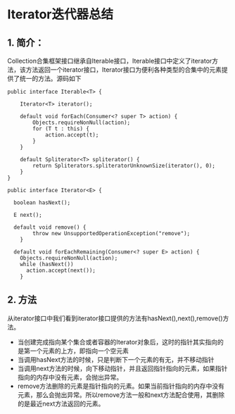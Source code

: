# Iterator迭代器总结
## 1. 简介：
Collection合集框架接口继承自Iterable接口，Iterable接口中定义了iterator方法，该方法返回一个iterator接口，Iterator接口为便利各种类型的合集中的元素提供了统一的方法。源码如下
```
public interface Iterable<T> {
    
    Iterator<T> iterator();

    default void forEach(Consumer<? super T> action) {
        Objects.requireNonNull(action);
        for (T t : this) {
            action.accept(t);
        }
    }
    
    default Spliterator<T> spliterator() {
        return Spliterators.spliteratorUnknownSize(iterator(), 0);
    }
}
```
```
public interface Iterator<E> {
  
  boolean hasNext();

  E next();

  default void remove() {
        throw new UnsupportedOperationException("remove");
    }

  default void forEachRemaining(Consumer<? super E> action) {
    Objects.requireNonNull(action);
    while (hasNext())
      action.accept(next());
    }
```
## 2. 方法
从iterator接口中我们看到iterator接口提供的方法有hasNext(),next(),remove()方法。
- 当创建完成指向某个集合或者容器的Iterator对象后，这时的指针其实指向的是第一个元素的上方，即指向一个空元素
- 当调用hasNext方法的时候，只是判断下一个元素的有无，并不移动指针
- 当调用next方法的时候，向下移动指针，并且返回指针指向的元素，如果指针指向的内存中没有元素，会抛出异常。
- remove方法删除的元素是指针指向的元素。如果当前指针指向的内存中没有元素，那么会抛出异常。所以remove方法一般和next方法配合使用，其删除的是最近next方法返回的元素。
